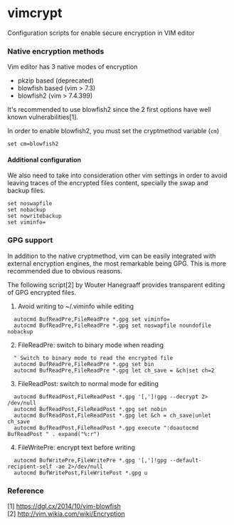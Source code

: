 # vimcrypt
Configuration scripts for enable secure encryption in VIM editor

### Native encryption methods

Vim editor has 3 native modes of encryption  
- pkzip based (deprecated)
- blowfish based (vim > 7.3)
- blowfish2 (vim > 7.4.399)

It's recommended to use blowfish2 since the 2 first options have well known vulnerabilities[1].

In order to enable blowfish2, you must set the cryptmethod variable (`cm`)

```vimscript
set cm=blowfish2
```

#### Additional configuration

We also need to take into consideration other vim settings in order to avoid leaving traces of the encrypted files content, specially the swap and backup files.

```vimscript
set noswapfile
set nobackup
set nowritebackup
set viminfo=
```

### GPG support

In addition to the native cryptmethod, vim can be easily integrated with external encryption engines, the most remarkable being GPG. This is more recommended due to obvious reasons.

The following script[2] by Wouter Hanegraaff provides transparent editing of GPG encrypted files.  

1. Avoid writing to ~/.viminfo while editing

  ```vimscript
    autocmd BufReadPre,FileReadPre *.gpg set viminfo=
    autocmd BufReadPre,FileReadPre *.gpg set noswapfile noundofile nobackup
  ```

2. FileReadPre: switch to binary mode when reading

  ```vimscript
    " Switch to binary mode to read the encrypted file
    autocmd BufReadPre,FileReadPre *.gpg set bin
    autocmd BufReadPre,FileReadPre *.gpg let ch_save = &ch|set ch=2
  ```

3. FileReadPost: switch to normal mode for editing

  ```vimscript
    autocmd BufReadPost,FileReadPost *.gpg '[,']!gpg --decrypt 2> /dev/null
    autocmd BufReadPost,FileReadPost *.gpg set nobin
    autocmd BufReadPost,FileReadPost *.gpg let &ch = ch_save|unlet ch_save
    autocmd BufReadPost,FileReadPost *.gpg execute ":doautocmd BufReadPost " . expand("%:r")
  ```

4. FileWritePre: encrypt text before writing

  ```vimscript
    autocmd BufWritePre,FileWritePre *.gpg '[,']!gpg --default-recipient-self -ae 2>/dev/null
    autocmd BufWritePost,FileWritePost *.gpg u
  ```

### Reference

[1] https://dgl.cx/2014/10/vim-blowfish  
[2] http://vim.wikia.com/wiki/Encryption  

